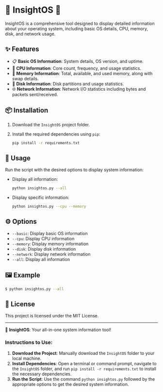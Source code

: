 # 🌟 InsightOS 🌟

InsightOS is a comprehensive tool designed to display detailed information about your operating system, including basic OS details, CPU, memory, disk, and network usage.

## ✨ Features
- 📋 **Basic OS Information**: System details, OS version, and uptime.
- 🔧 **CPU Information**: Core count, frequency, and usage statistics.
- 🧠 **Memory Information**: Total, available, and used memory, along with swap details.
- 💾 **Disk Information**: Disk partitions and usage statistics.
- 🌐 **Network Information**: Network I/O statistics including bytes and packets sent/received.

## 📦 Installation
1. Download the `InsightOS` project folder.

2. Install the required dependencies using `pip`:
   ```sh
   pip install -r requirements.txt
   ```

## 🚀 Usage
Run the script with the desired options to display system information:

- Display all information:
  ```sh
  python insightos.py --all
  ```

- Display specific information:
  ```sh
  python insightos.py --cpu --memory
  ```

## ⚙️ Options
- `--basic`: Display basic OS information
- `--cpu`: Display CPU information
- `--memory`: Display memory information
- `--disk`: Display disk information
- `--network`: Display network information
- `--all`: Display all information

## 🖼️ Example
```sh
$ python insightos.py --all
```

## 📜 License
This project is licensed under the MIT License.

---

🔧 **InsightOS**: Your all-in-one system information tool!

### Instructions to Use:
1. **Download the Project**: Manually download the `InsightOS` folder to your local machine.
2. **Install Dependencies**: Open a terminal or command prompt, navigate to the `InsightOS` folder, and run `pip install -r requirements.txt` to install the necessary dependencies.
3. **Run the Script**: Use the command `python insightos.py` followed by the appropriate options to get the desired system information.
